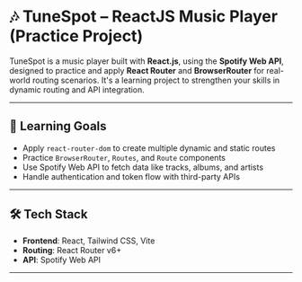 # 🎶 TuneSpot – ReactJS Music Player (Practice Project)

TuneSpot is a music player built with **React.js**, using the **Spotify Web API**, designed to practice and apply **React Router** and **BrowserRouter** for real-world routing scenarios. It's a learning project to strengthen your skills in dynamic routing and API integration.

---

## 🧠 Learning Goals

- Apply `react-router-dom` to create multiple dynamic and static routes
- Practice `BrowserRouter`, `Routes`, and `Route` components
- Use Spotify Web API to fetch data like tracks, albums, and artists
- Handle authentication and token flow with third-party APIs

---

## 🛠️ Tech Stack

- **Frontend**: React, Tailwind CSS, Vite
- **Routing**: React Router v6+
- **API**: Spotify Web API

---
